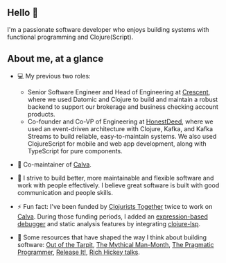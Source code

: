 ## Hello 👋

I'm a passionate software developer who enjoys building systems with functional programming and Clojure(Script).

## About me, at a glance

- 💻 My previous two roles:
  - Senior Software Engineer and Head of Engineering at [Crescent](https://www.getcrescent.com/), where we used Datomic and Clojure to build and maintain a robust backend to support our brokerage and business checking account products.
  - Co-founder and Co-VP of Engineering at [HonestDeed](https://honestdeed.com/), where we used an event-driven architecture with Clojure, Kafka, and Kafka Streams to build reliable, easy-to-maintain systems. We also used ClojureScript for mobile and web app development, along with TypeScript for pure components.

- 🔧 Co-maintainer of [Calva](https://github.com/BetterThanTomorrow/calva).
  
- 🌱 I strive to build better, more maintainable and flexible software and work with people effectively. I believe great software is built with good communication and people skills.

- ⚡ Fun fact: I've been funded by [Clojurists Together](https://www.clojuriststogether.org/) twice to work on [Calva](https://github.com/BetterThanTomorrow/calva). During those funding periods, I added an [expression-based debugger](https://calva.io/debugger/) and static analysis features by integrating [clojure-lsp](https://calva.io/clojure-lsp/).

- 📖 Some resources that have shaped the way I think about building software: [Out of the Tarpit](http://curtclifton.net/papers/MoseleyMarks06a.pdf), [The Mythical Man-Month](https://en.wikipedia.org/wiki/The_Mythical_Man-Month), [The Pragmatic Programmer](https://en.wikipedia.org/wiki/The_Pragmatic_Programmer), [Release It!](https://www.amazon.com/Release-Design-Deploy-Production-Ready-Software/dp/1680502395), [Rich Hickey talks](https://github.com/tallesl/Rich-Hickey-fanclub#talks).

